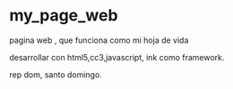# my_page_web
pagina web , que funciona como mi hoja de vida

desarrollar con html5,cc3,javascript, ink como framework.

rep dom, santo domingo.
